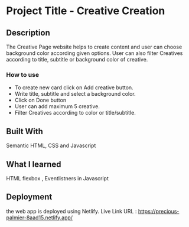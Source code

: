 # Project Title - Creative Creation

## Description
  The Creative Page website helps to create content and user can choose background color according given options.
User can also filter Creatives according to title, subtitle or background color of creative.

### How to use
- To create new card click on Add creative button.
- Write title, subtitle and select a background color.
- Click on Done button
- User can add maximum 5 creative.
- Filter Creatives according to color or title/subtitle.

## Built With
 Semantic HTML, CSS and Javascript
 
## What I learned
HTML flexbox , Eventlistners in Javascript
 
## Deployment
the web app is deployed using Netlify. Live Link URL : https://precious-palmier-8aad15.netlify.app/

